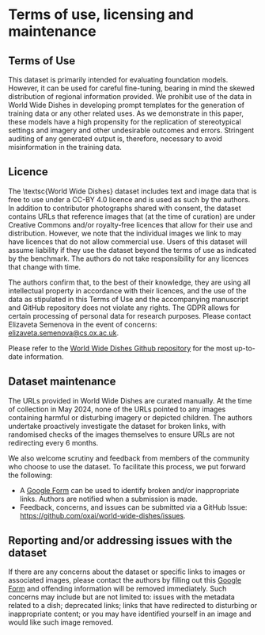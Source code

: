 # Terms of use, licensing and maintenance

## Terms of Use
This dataset is primarily intended for evaluating foundation models. However, it can be used for careful fine-tuning, bearing in mind the skewed distribution of regional information provided. We prohibit use of the data in World Wide Dishes in developing prompt templates for the generation of training data or any other related uses. As we demonstrate in this paper, these models have a high propensity for the replication of stereotypical settings and imagery and other undesirable outcomes and errors. Stringent auditing of any generated output is, therefore, necessary to avoid misinformation in the training data.

## Licence
The \textsc{World Wide Dishes} dataset includes text and image data that is free to use under a CC-BY 4.0 licence and is used as such by the authors. In addition to contributor photographs shared with consent, the dataset contains URLs that reference images that (at the time of curation) are under Creative Commons and/or royalty-free licences that allow for their use and distribution. However, we note that the individual images we link to may have licences that do not allow commercial use. Users of this dataset will assume liability if they use the dataset beyond the terms of use as indicated by the benchmark. The authors do not take responsibility for any licences that change with time.

The authors confirm that, to the best of their knowledge, they are using all intellectual property in accordance with their licences, and the use of the data as stipulated in this Terms of Use and the accompanying manuscript and GitHub repository does not violate any rights. The GDPR allows for certain processing of personal data for research purposes. Please contact Elizaveta Semenova in the event of concerns: <elizaveta.semenova@cs.ox.ac.uk>.

Please refer to the [World Wide Dishes Github repository](https://github.com/oxai/world-wide-dishes) for the most up-to-date information.  

## Dataset maintenance 

The URLs provided in World Wide Dishes are curated manually. At the time of collection in May 2024, none of the URLs pointed to any images containing harmful or disturbing imagery or depicted children. 
The authors undertake proactively investigate the dataset for broken links, with randomised checks of the images themselves to ensure URLs are not redirecting every 6 months.

We also welcome scrutiny and feedback from members of the community who choose to use the dataset. To facilitate this process, we put forward the following:


- A [Google Form](https://docs.google.com/forms/d/e/1FAIpQLSdFs2T4zsGXzJdgHKGjkUMsw-sDd97SCV6K09zAXXp6JL0g1A/viewform?usp=sf_link) can be used to identify broken and/or inappropriate links. Authors are notified when a submission is made.
- Feedback, concerns, and issues can be submitted via a GitHub Issue: <https://github.com/oxai/world-wide-dishes/issues>.


## Reporting and/or addressing issues with the dataset
If there are any concerns about the dataset or specific links to images or associated images, please contact the authors by filling out this [Google Form](https://docs.google.com/forms/d/e/1FAIpQLSdFs2T4zsGXzJdgHKGjkUMsw-sDd97SCV6K09zAXXp6JL0g1A/viewform?usp=sf_link) and offending information will be removed immediately. Such concerns may include but are not limited to: issues with the metadata related to a dish; deprecated links; links that have redirected to disturbing or inappropriate content; or you may have identified yourself in an image and would like such image removed.  
